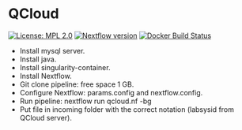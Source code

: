 # QCloud
[![License: MPL 2.0](https://img.shields.io/badge/License-MPL%202.0-brightgreen.svg)](https://opensource.org/licenses/MPL-2.0)
[![Nextflow version](https://img.shields.io/badge/nextflow-%E2%89%A50.31.0-brightgreen.svg)](https://www.nextflow.io/)
[![Docker Build Status](https://img.shields.io/docker/automated/biocorecrg/qcloud.svg)](https://cloud.docker.com/u/biocorecrg/repository/docker/biocorecrg/qcloud/builds)

* Install  mysql server.
* Install java.
* Install singularity-container.
* Install Nextflow.
* Git clone pipeline: free space 1 GB. 
* Configure Nextflow: params.config and nextflow.config.
* Run pipeline: nextflow run qcloud.nf -bg
* Put file in incoming folder with the correct notation (labsysid from QCloud server).
